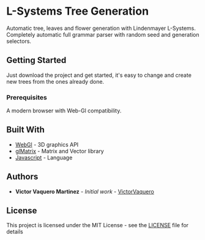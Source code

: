# L-Systems Tree Generation

Automatic tree, leaves and flower generation with Lindenmayer L-Systems. Completely automatic full grammar parser with random seed and generation selectors.


## Getting Started

Just download the project and get started, it's easy to change and create new trees from the ones already done.

### Prerequisites

A modern browser with Web-Gl compatibility.


## Built With

* [WebGl](https://www.khronos.org/webgl/) - 3D graphics API
* [glMatrix](http://glmatrix.net/) -  Matrix and Vector library
* [Javascript](https://www.javascript.com/) - Language


## Authors

* **Victor Vaquero Martinez** - *Initial work* - [VictorVaquero](https://github.com/VictorVaquero)

## License

This project is licensed under the MIT License - see the [LICENSE](LICENSE) file for details
